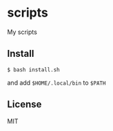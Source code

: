 # scripts

My scripts

## Install

```
$ bash install.sh
```

and add `$HOME/.local/bin` to `$PATH`

## License

MIT
